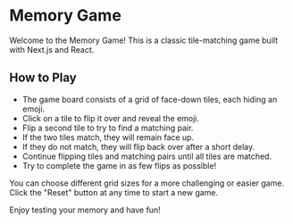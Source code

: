 # Memory Game

Welcome to the Memory Game! This is a classic tile-matching game built with Next.js and React.

## How to Play

- The game board consists of a grid of face-down tiles, each hiding an emoji.
- Click on a tile to flip it over and reveal the emoji.
- Flip a second tile to try to find a matching pair.
- If the two tiles match, they will remain face up.
- If they do not match, they will flip back over after a short delay.
- Continue flipping tiles and matching pairs until all tiles are matched.
- Try to complete the game in as few flips as possible!

You can choose different grid sizes for a more challenging or easier game. Click the "Reset" button at any time to start a new game.

Enjoy testing your memory and have fun!

